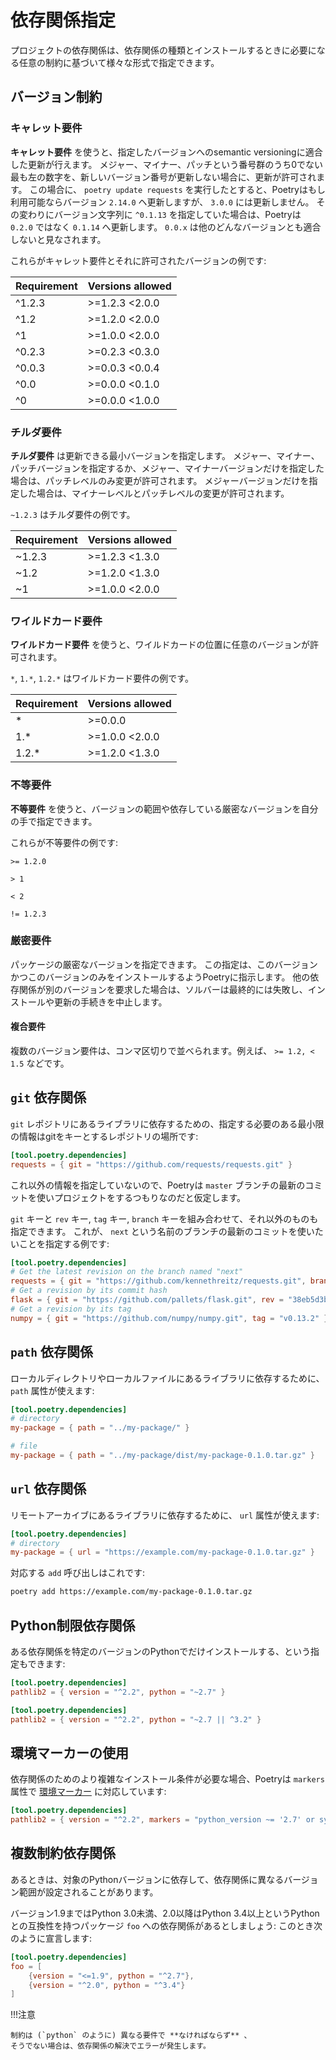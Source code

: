# 依存関係指定

プロジェクトの依存関係は、依存関係の種類とインストールするときに必要になる任意の制約に基づいて様々な形式で指定できます。

## バージョン制約

### キャレット要件

**キャレット要件** を使うと、指定したバージョンへのsemantic versioningに適合した更新が行えます。
メジャー、マイナー、パッチという番号群のうち0でない最も左の数字を、新しいバージョン番号が更新しない場合に、更新が許可されます。
この場合に、 `poetry update requests` を実行したとすると、Poetryはもし利用可能ならバージョン `2.14.0` ヘ更新しますが、 `3.0.0` には更新しません。
その変わりにバージョン文字列に `^0.1.13` を指定していた場合は、Poetryは `0.2.0` ではなく `0.1.14` へ更新します。
`0.0.x` は他のどんなバージョンとも適合しないと見なされます。

これらがキャレット要件とそれに許可されたバージョンの例です:

| Requirement | Versions allowed |
| ----------- | ---------------- |
| ^1.2.3      | >=1.2.3 <2.0.0   |
| ^1.2        | >=1.2.0 <2.0.0   |
| ^1          | >=1.0.0 <2.0.0   |
| ^0.2.3      | >=0.2.3 <0.3.0   |
| ^0.0.3      | >=0.0.3 <0.0.4   |
| ^0.0        | >=0.0.0 <0.1.0   |
| ^0          | >=0.0.0 <1.0.0   |

### チルダ要件

**チルダ要件** は更新できる最小バージョンを指定します。
メジャー、マイナー、パッチバージョンを指定するか、メジャー、マイナーバージョンだけを指定した場合は、パッチレベルのみ変更が許可されます。
メジャーバージョンだけを指定した場合は、マイナーレベルとパッチレベルの変更が許可されます。

`~1.2.3` はチルダ要件の例です。

| Requirement | Versions allowed |
| ----------- | ---------------- |
| ~1.2.3      | >=1.2.3 <1.3.0   |
| ~1.2        | >=1.2.0 <1.3.0   |
| ~1          | >=1.0.0 <2.0.0   |

### ワイルドカード要件

**ワイルドカード要件** を使うと、ワイルドカードの位置に任意のバージョンが許可されます。

`*`, `1.*`, `1.2.*` はワイルドカード要件の例です。

| Requirement | Versions allowed |
| ----------- | ---------------- |
| *           | >=0.0.0          |
| 1.*         | >=1.0.0 <2.0.0   |
| 1.2.*       | >=1.2.0 <1.3.0   |

### 不等要件

**不等要件** を使うと、バージョンの範囲や依存している厳密なバージョンを自分の手で指定できます。

これらが不等要件の例です:

```text
>= 1.2.0

> 1

< 2

!= 1.2.3

```

### 厳密要件

パッケージの厳密なバージョンを指定できます。
この指定は、このバージョンかつこのバージョンのみをインストールするようPoetryに指示します。
他の依存関係が別のバージョンを要求した場合は、ソルバーは最終的には失敗し、インストールや更新の手続きを中止します。

#### 複合要件

複数のバージョン要件は、コンマ区切りで並べられます。例えば、 `>= 1.2, < 1.5` などです。

## `git` 依存関係

`git` レポジトリにあるライブラリに依存するための、指定する必要のある最小限の情報はgitをキーとするレポジトリの場所です:

```toml
[tool.poetry.dependencies]
requests = { git = "https://github.com/requests/requests.git" }
```

これ以外の情報を指定していないので、Poetryは `master` ブランチの最新のコミットを使いプロジェクトをするつもりなのだと仮定します。

`git` キーと `rev` キー, `tag` キー, `branch` キーを組み合わせて、それ以外のものも指定できます。
これが、 `next` という名前のブランチの最新のコミットを使いたいことを指定する例です:

```toml
[tool.poetry.dependencies]
# Get the latest revision on the branch named "next"
requests = { git = "https://github.com/kennethreitz/requests.git", branch = "next" }
# Get a revision by its commit hash
flask = { git = "https://github.com/pallets/flask.git", rev = "38eb5d3b" }
# Get a revision by its tag
numpy = { git = "https://github.com/numpy/numpy.git", tag = "v0.13.2" }
```

## `path` 依存関係

ローカルディレクトリやローカルファイルにあるライブラリに依存するために、 `path` 属性が使えます:

```toml
[tool.poetry.dependencies]
# directory
my-package = { path = "../my-package/" }

# file
my-package = { path = "../my-package/dist/my-package-0.1.0.tar.gz" }
```


## `url` 依存関係

リモートアーカイブにあるライブラリに依存するために、 `url` 属性が使えます:

```toml
[tool.poetry.dependencies]
# directory
my-package = { url = "https://example.com/my-package-0.1.0.tar.gz" }
```

対応する `add` 呼び出しはこれです:

```bash
poetry add https://example.com/my-package-0.1.0.tar.gz
```


## Python制限依存関係

ある依存関係を特定のバージョンのPythonでだけインストールする、という指定もできます:

```toml
[tool.poetry.dependencies]
pathlib2 = { version = "^2.2", python = "~2.7" }
```

```toml
[tool.poetry.dependencies]
pathlib2 = { version = "^2.2", python = "~2.7 || ^3.2" }
```

## 環境マーカーの使用

依存関係のためのより複雑なインストール条件が必要な場合、Poetryは `markers` 属性で
[環境マーカー](https://www.python.org/dev/peps/pep-0508/#environment-markers)
に対応しています:

```toml
[tool.poetry.dependencies]
pathlib2 = { version = "^2.2", markers = "python_version ~= '2.7' or sys_platform == 'win32'" }
```


## 複数制約依存関係

あるときは、対象のPythonバージョンに依存して、依存関係に異なるバージョン範囲が設定されることがあります。

バージョン1.9まではPython 3.0未満、2.0以降はPython 3.4以上というPythonとの互換性を持つパッケージ `foo` への依存関係があるとしましょう:
このとき次のように宣言します:

```toml
[tool.poetry.dependencies]
foo = [
    {version = "<=1.9", python = "^2.7"},
    {version = "^2.0", python = "^3.4"}
]
```

!!!注意

    制約は (`python` のように) 異なる要件で **なければならず** 、
    そうでない場合は、依存関係の解決でエラーが発生します。
